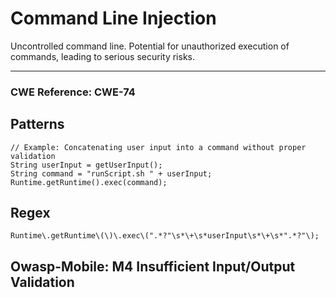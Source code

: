 # Command Line Injection

Uncontrolled command line. Potential for unauthorized execution of commands, leading to serious security risks.

---

### CWE Reference: CWE-74

## Patterns

```
// Example: Concatenating user input into a command without proper validation
String userInput = getUserInput();
String command = "runScript.sh " + userInput;
Runtime.getRuntime().exec(command);
```

## Regex

```
Runtime\.getRuntime\(\)\.exec\(".*?"\s*\+\s*userInput\s*\+\s*".*?"\);
```

## Owasp-Mobile: M4 Insufficient Input/Output Validation
